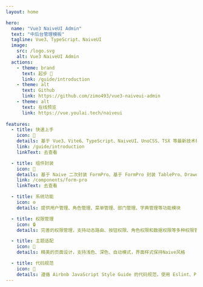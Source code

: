 ```yaml
---
layout: home

hero:
  name: "Vue3 NaiveUI Admin"
  text: "中后台管理模板"
  tagline: Vue3、TypeScript、NaiveUI
  image:
    src: /logo.svg
    alt: Vue3 NaiveUI Admin
  actions:
    - theme: brand
      text: 起步 🚀
      link: /guide/introduction
    - theme: alt
      text: Github
      link: https://github.com/zimo493/vue3-naiveui-admin
    - theme: alt
      text: 在线预览
      link: https://vue.youlai.tech/naiveui
      
features:
  - title: 快速上手
    icon: 🚀
    details: 基于 Vue3、Vite6、TypeScript、NaiveUI、UnoCSS、TSX 等最新技术栈开发
    link: /guide/introduction
    linkText: 去查看

  - title: 组件封装
    icon: 🎈
    details: 基于 Naive 二次封装 FormPro、基于 FormPro 封装 TablePro、DrawerForm、ModalForm 组件。在一定程度上提高您的开发效率
    link: /components/form-pro
    linkText: 去查看

  - title: 系统功能
    icon: ⚙️
    details: 提供用户管理、角色管理、菜单管理、部门管理、字典管理等功能模块

  - title: 权限管理
    icon: 🔒
    details: 完善的权限管理，支持动态路由、按钮权限、角色权限和数据权限等多种权限管理方式

  - title: 主题适配
    icon: 🎨
    details: 精美的页面设计，支持浅色、深色、自动模式，界面样式保持Naive风格

  - title: 代码规范
    icon: 📝
    details: 遵循 Airbnb JavaScript Style Guide 的代码规范，使用 Eslint、Prettier、Stylelelint 等工具保证代码质量
---
```


<script setup>
import { VPTeamPage, VPTeamPageTitle, VPTeamMembers } from 'vitepress/theme'
import { coreMembers } from '../config'
</script>

<VPTeamPage>
  <VPTeamPageTitle>
    <!-- <template #title>我们的团队</template> -->
    <template #lead>🚀致力于构建高效开发应用解决方案</template>
  </VPTeamPageTitle>
  <VPTeamMembers :members="coreMembers" />
</VPTeamPage>
